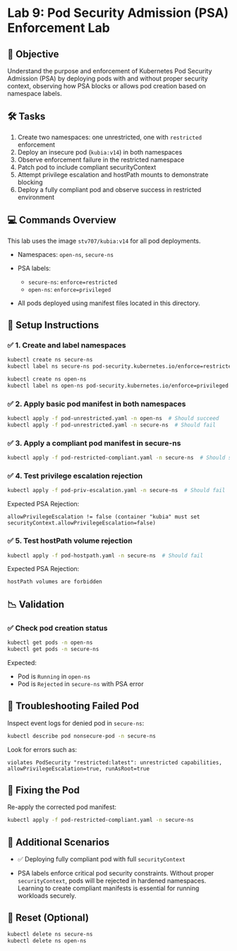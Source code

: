 # Lab 9: Pod Security Admission (PSA) Enforcement Lab

## 🌟 Objective

Understand the purpose and enforcement of Kubernetes Pod Security Admission (PSA) by deploying pods with and without proper security context, observing how PSA blocks or allows pod creation based on namespace labels.

## 🛠️ Tasks

1. Create two namespaces: one unrestricted, one with `restricted` enforcement
2. Deploy an insecure pod (`kubia:v14`) in both namespaces
3. Observe enforcement failure in the restricted namespace
4. Patch pod to include compliant securityContext
5. Attempt privilege escalation and hostPath mounts to demonstrate blocking
6. Deploy a fully compliant pod and observe success in restricted environment

## 💻 Commands Overview

This lab uses the image `stv707/kubia:v14` for all pod deployments.

* Namespaces: `open-ns`, `secure-ns`
* PSA labels:

  * `secure-ns`: `enforce=restricted`
  * `open-ns`: `enforce=privileged`

* All pods deployed using manifest files located in this directory.

## 🔧 Setup Instructions

### ✅ 1. Create and label namespaces

```bash
kubectl create ns secure-ns
kubectl label ns secure-ns pod-security.kubernetes.io/enforce=restricted

kubectl create ns open-ns
kubectl label ns open-ns pod-security.kubernetes.io/enforce=privileged
```

### ✅ 2. Apply basic pod manifest in both namespaces

```bash
kubectl apply -f pod-unrestricted.yaml -n open-ns  # Should succeed
kubectl apply -f pod-unrestricted.yaml -n secure-ns  # Should fail
```

### ✅ 3. Apply a compliant pod manifest in secure-ns

```bash
kubectl apply -f pod-restricted-compliant.yaml -n secure-ns  # Should succeed
```

### ✅ 4. Test privilege escalation rejection

```bash
kubectl apply -f pod-priv-escalation.yaml -n secure-ns  # Should fail
```

Expected PSA Rejection:

```
allowPrivilegeEscalation != false (container "kubia" must set securityContext.allowPrivilegeEscalation=false)
```

### ✅ 5. Test hostPath volume rejection

```bash
kubectl apply -f pod-hostpath.yaml -n secure-ns  # Should fail
```

Expected PSA Rejection:

```
hostPath volumes are forbidden
```
## 📉 Validation

### ✅ Check pod creation status

```bash
kubectl get pods -n open-ns
kubectl get pods -n secure-ns
```

Expected:

* Pod is `Running` in `open-ns`
* Pod is `Rejected` in `secure-ns` with PSA error

## 🤕 Troubleshooting Failed Pod

Inspect event logs for denied pod in `secure-ns`:

```bash
kubectl describe pod nonsecure-pod -n secure-ns
```

Look for errors such as:

```
violates PodSecurity "restricted:latest": unrestricted capabilities, allowPrivilegeEscalation=true, runAsRoot=true
```

## 🧪 Fixing the Pod

Re-apply the corrected pod manifest:

```bash
kubectl apply -f pod-restricted-compliant.yaml -n secure-ns
```

## 🤖 Additional Scenarios 

* ✅ Deploying fully compliant pod with full `securityContext`

* PSA labels enforce critical pod security constraints. Without proper `securityContext`, pods will be rejected in hardened namespaces. Learning to create compliant manifests is essential for running workloads securely.


## 🧹 Reset (Optional)

```bash
kubectl delete ns secure-ns
kubectl delete ns open-ns
```
